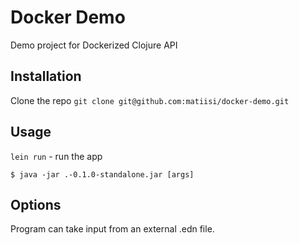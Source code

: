 # Docker Demo

Demo project for Dockerized Clojure API

## Installation

Clone the repo `git clone git@github.com:matiisi/docker-demo.git`

## Usage

`lein run` - run the app

    $ java -jar .-0.1.0-standalone.jar [args]

## Options

Program can take input from an external .edn file.
